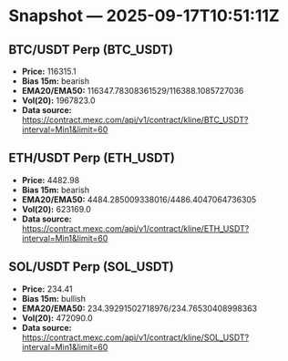 # Snapshot — 2025-09-17T10:51:11Z

## BTC/USDT Perp (BTC_USDT)
- **Price:** 116315.1
- **Bias 15m:** bearish
- **EMA20/EMA50:** 116347.78308361529/116388.1085727036
- **Vol(20):** 1967823.0
- **Data source:** https://contract.mexc.com/api/v1/contract/kline/BTC_USDT?interval=Min1&limit=60

## ETH/USDT Perp (ETH_USDT)
- **Price:** 4482.98
- **Bias 15m:** bearish
- **EMA20/EMA50:** 4484.285009338016/4486.4047064736305
- **Vol(20):** 623169.0
- **Data source:** https://contract.mexc.com/api/v1/contract/kline/ETH_USDT?interval=Min1&limit=60

## SOL/USDT Perp (SOL_USDT)
- **Price:** 234.41
- **Bias 15m:** bullish
- **EMA20/EMA50:** 234.39291502718976/234.76530408998363
- **Vol(20):** 472090.0
- **Data source:** https://contract.mexc.com/api/v1/contract/kline/SOL_USDT?interval=Min1&limit=60
